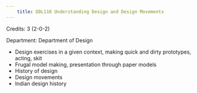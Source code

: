 ```yaml
---
    title: DDL110 Understanding Design and Design Movements
---
```

Credits: 3 (2-0-2)

Department: Department of Design


- Design exercises in a given context, making quick and dirty prototypes, acting, skit
- Frugal model making, presentation through paper models
- History of design
- Design movements
- Indian design history